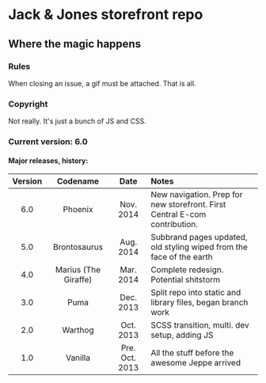 # Jack &amp; Jones storefront repo

## Where the magic happens

### Rules
When closing an issue, a gif must be attached. That is all.

### Copyright
Not really. It's just a bunch of JS and CSS.

### Current version: 6.0

#### Major releases, history:

| Version | Codename | Date | Notes |
|:-------:|:--------:|:----:|:------|
| 6.0 | Phoenix | Nov. 2014 | New navigation. Prep for new storefront. First Central E-com contribution. |
| 5.0 | Brontosaurus | Aug. 2014 | Subbrand pages updated, old styling wiped from the face of the earth |
| 4.0 | Marius (The Giraffe) | Mar. 2014 | Complete redesign. Potential shitstorm |
| 3.0 | Puma | Dec. 2013 | Split repo into static and library files, began branch work |
| 2.0 | Warthog | Oct. 2013 | SCSS transition, multi. dev setup, adding JS |
| 1.0 | Vanilla | Pre. Oct. 2013 | All the stuff before the awesome Jeppe arrived |
